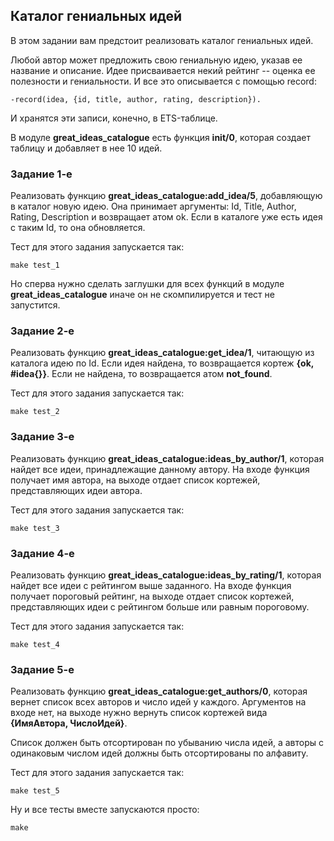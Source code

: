 ## Каталог гениальных идей

В этом задании вам предстоит реализовать каталог гениальных идей.

Любой автор может предложить свою гениальную идею, указав ее название
и описание. Идее присваивается некий рейтинг -- оценка ее полезности и
гениальности.  И все это описывается с помощью record:

```
-record(idea, {id, title, author, rating, description}).
```

И хранятся эти записи, конечно, в ETS-таблице.

В модуле **great_ideas_catalogue** есть функция **init/0**,
которая создает таблицу и добавляет в нее 10 идей.


### Задание 1-е

Реализовать функцию **great_ideas_catalogue:add_idea/5**, добавляющую
в каталог новую идею.  Она принимает аргументы: Id, Title, Author,
Rating, Description и возвращает атом ok. Если в каталоге уже есть
идея с таким Id, то она обновляется.

Тест для этого задания запускается так:

```
make test_1
```

Но сперва нужно сделать заглушки для всех функций в модуле
**great_ideas_catalogue** иначе он не скомпилируется и тест не
запустится.


### Задание 2-е

Реализовать функцию **great_ideas_catalogue:get_idea/1**, читающую из
каталога идею по Id. Если идея найдена, то возвращается кортеж
**{ok, #idea{}}**. Если не найдена, то возвращается атом **not_found**.

Тест для этого задания запускается так:

```
make test_2
```


### Задание 3-е

Реализовать функцию **great_ideas_catalogue:ideas_by_author/1**,
которая найдет все идеи, принадлежащие данному автору.  На входе
функция получает имя автора, на выходе отдает список кортежей,
представляющих идеи автора.

Тест для этого задания запускается так:

```
make test_3
```


### Задание 4-е

Реализовать функцию **great_ideas_catalogue:ideas_by_rating/1**,
которая найдет все идеи с рейтингом выше заданного. На входе функция
получает пороговый рейтинг, на выходе отдает список кортежей,
представляющих идеи с рейтингом больше или равным пороговому.

Тест для этого задания запускается так:

```
make test_4
```

### Задание 5-е

Реализовать функцию **great_ideas_catalogue:get_authors/0**, которая
вернет список всех авторов и число идей у каждого.  Аргументов на
входе нет, на выходе нужно вернуть список кортежей вида **{ИмяАвтора,
ЧислоИдей}**.

Список должен быть отсортирован по убыванию числа идей, а авторы
с одинаковым числом идей должны быть отсортированы по алфавиту.

Тест для этого задания запускается так:

```
make test_5
```

Ну и все тесты вместе запускаются просто:

```
make
```
